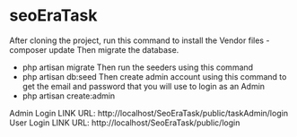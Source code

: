 # seoEraTask

After cloning the project, run this command to install the Vendor files 
    - composer update
Then migrate the database.
  - php artisan migrate
Then run the seeders using this command
  - php artisan db:seed
Then create admin account using this command to get the email and password that you will use to login as an Admin
  - php artisan create:admin

Admin Login LINK URL:
  http://localhost/SeoEraTask/public/taskAdmin/login
User Login LINK URL:
  http://localhost/SeoEraTask/public/login
  

